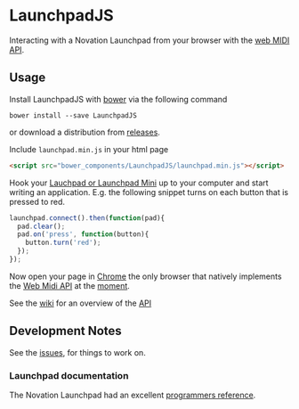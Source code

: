 # LaunchpadJS
Interacting with a Novation Launchpad from your browser with the [web MIDI API][midi-web].

## Usage

Install LaunchpadJS with [bower][] via the following command

```shell
bower install --save LaunchpadJS
```

or download a distribution from [releases][].

Include `launchpad.min.js` in your html page

```html
<script src="bower_components/LaunchpadJS/launchpad.min.js"></script>
```

Hook your [Lauchpad or Launchpad Mini][launchpad] up to your computer and start writing an application. E.g. the following snippet turns on each button that is pressed to red.

```js
launchpad.connect().then(function(pad){
  pad.clear();
  pad.on('press', function(button){
    button.turn('red');
  });
});
```

Now open your page in [Chrome][chrome] the only browser that natively implements the [Web Midi API][midi-web] at the [moment][can-i-use/midi].

See the [wiki][] for an overview of the [API][api]

## Development Notes

See the [issues][], for things to work on.

### Launchpad documentation

The Novation Launchpad had an excellent [programmers reference][reference].

[midi-web]: https://webaudio.github.io/web-midi-api/
[bower]: http://bower.io/
[releases]: https://github.com/dvberkel/LaunchpadJS/releases
[launchpad]: http://global.novationmusic.com/launch/launchpad#
[chrome]: https://www.google.com/chrome/browser/desktop/
[can-i-use/midi]: http://caniuse.com/#feat=midi
[reference]: https://d19ulaff0trnck.cloudfront.net/sites/default/files/novation/downloads/4080/launchpad-programmers-reference.pdf
[wiki]: https://github.com/dvberkel/LaunchpadJS/wiki
[api]: https://github.com/dvberkel/LaunchpadJS/wiki/API
[issues]: https://github.com/dvberkel/LaunchpadJS/issues
